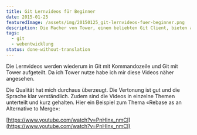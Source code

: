 ```yaml
---
title: Git Lernvideos für Beginner
date: 2015-01-25
featuredImage: /assets/img/20150125_git-lernvideos-fuer-beginner.png
description: Die Macher von Tower, einem beliebten Git Client, bieten auf ihrer Website zusätzlich [Lernressourcen zum Thema Git](http://www.git-tower.com/learn/) an. Die Inhalte sind in Englisch und in eBook, Videokurse und Webinar aufgeteilt.
tags:
  - git
  - webentwicklung
status: done-without-translation
---
```

Die Lernvideos werden wiederum in Git mit Kommandozeile und Git mit Tower aufgeteilt. Da ich Tower nutze habe ich mir diese Videos näher angesehen.

Die Qualität hat mich durchaus überzeugt. Die Vertonung ist gut und die Sprache klar verständlich. Zudem sind die Videos in einzelne Themen unterteilt und kurz gehalten. Hier ein Beispiel zum Thema «Rebase as an Alternative to Merge»:

[https://www.youtube.com/watch?v=PnHlnx_nmCI](https://www.youtube.com/watch?v=PnHlnx_nmCI)

